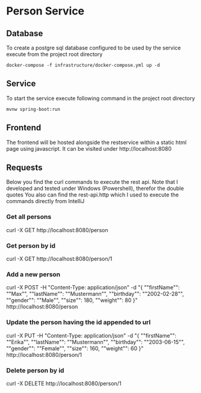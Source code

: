 # Person Service

## Database

To create a postgre sql database configured to be used by the service execute from the project root directory

`docker-compose -f infrastructure/docker-compose.yml up -d`

## Service

To start the service execute following command in the project root directory

`mvnw spring-boot:run`

## Frontend 

The frontend will be hosted alongside the restservice within a static html page using javascript.
It can be visited under http://localhost:8080

## Requests

Below you find the curl commands to execute the rest api. Note that I developed and tested under Windows (Powershell), therefor the double quotes
You also can find the rest-api.http which I used to execute the commands directly from IntelliJ 

### Get all persons

curl -X GET http://localhost:8080/person

### Get person by id

curl -X GET http://localhost:8080/person/1

### Add a new person

curl -X POST -H "Content-Type: application/json" -d "{ ""firstName"": ""Max"", ""lastName"": ""Mustermann"", ""birthday"": ""2002-02-28"", ""gender"": ""Male"", ""size"": 180, ""weight"": 80 }" http://localhost:8080/person

### Update the person having the id appended to url

curl -X PUT -H "Content-Type: application/json" -d "{ ""firstName"": ""Erika"", ""lastName"": ""Mustermann"", ""birthday"": ""2003-06-15"", ""gender"": ""Female"", ""size"": 160, ""weight"": 60 }" http://localhost:8080/person/1

### Delete person by id

curl -X DELETE http://localhost:8080/person/1